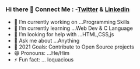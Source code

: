 ### Hi there 👋                  Connect Me : -[Twitter](https://www.twitter.com/Astrodevil_)  &  [Linkedin](https://www.linkedin.com/in/amitesh1208/)
                                                                                
- 🔭 I’m currently working on ...Programming Skills
- 🌱 I’m currently learning ...Web Dev & C Language
- 🤔 I’m looking for help with ...HTML,CSS,js
- 💬 Ask me about ...Anything
- 🥅 2021 Goals: Contribute to Open Source projects
- 😄 Pronouns: ...He/Him
- ⚡ Fun fact: ... loquacious

